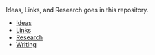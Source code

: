 
Ideas, Links, and Research goes in this repository. 

* [Ideas](Ideas/ideas.md)
* [Links](Links)
* [Research](Research)
* [Writing](Writing)